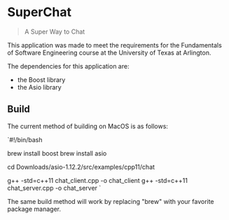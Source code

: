 # SuperChat 
> A Super Way to Chat

This application was made to meet the requirements for the Fundamentals of Software Engineering course at the University of Texas at Arlington. 

The dependencies for this application are: 
- the Boost library
- the Asio library


## Build

The current method of building on MacOS is as follows:

`#!/bin/bash

brew install boost
brew install asio

cd Downloads/asio-1.12.2/src/examples/cpp11/chat

g++ -std=c++11 chat_client.cpp -o chat_client
g++ -std=c++11 chat_server.cpp -o chat_server `

The same build method will work by replacing "brew" with your favorite package manager.
